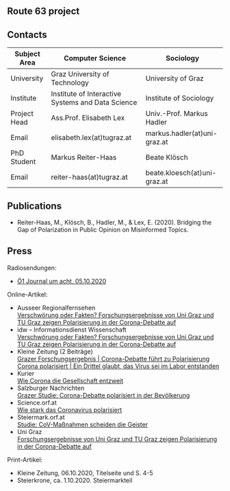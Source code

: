 ## Route 63 project

## Contacts

| Subject Area | **Computer Science** | **Sociology**|
|--|--|--|
| University | Graz University of Technology | University of Graz |
| Institute | Institute of Interactive Systems and Data Science | Institute of Sociology |
| Project Head | Ass.Prof. Elisabeth Lex | Univ.-Prof. Markus Hadler |
| Email | elisabeth.lex(at)tugraz.at | markus.hadler(at)uni-graz.at |
| PhD Student | Markus Reiter-Haas | Beate Klösch |
| Email | reiter-haas(at)tugraz.at | beate.kloesch(at)uni-graz.at |

## Publications

- Reiter-Haas, M., Klösch, B., Hadler, M., & Lex, E. (2020). Bridging the Gap of Polarization in Public Opinion on Misinformed Topics.

## Press

Radiosendungen:
- [Ö1 Journal um acht, 05.10.2020](https://radiothek.orf.at/oe1/20201005/614616/1601878255000)

Online-Artikel:
- Ausseer Regionalfernsehen  
[Verschwörung oder Fakten? Forschungsergebnisse von Uni Graz und TU Graz zeigen Polarisierung in der Corona-Debatte auf](https://www.arf.at/2020/09/21/verschwoerung-oder-fakten-forschungsergebnisse-von-uni-graz-und-tu-graz-zeigen-polarisierung-in-der-corona-debatte-auf/)
- idw – Informationsdienst Wissenschaft  
[Verschwörung oder Fakten? Forschungsergebnisse von Uni Graz und TU Graz zeigen Polarisierung in der Corona-Debatte auf](https://idw-online.de/de/news754454)
- Kleine Zeitung (2 Beiträge)  
[Grazer Forschungsergebnis | Corona-Debatte führt zu Polarisierung](https://www.kleinezeitung.at/steiermark/5870865/Grazer-Forschungsergebnis_CoronaDebatte-fuehrt-zu-Polarisierung)  
[Corona polarisiert | Ein Drittel glaubt, das Virus sei im Labor entstanden](https://www.kleinezeitung.at/oesterreich/5877626/Corona-polarisiert_Ein-Drittel-glaubt-das-Virus-sei-im-Labor)
- Kurier  
[Wie Corona die Gesellschaft entzweit](https://kurier.at/wissen/wissenschaft/umfrage-wie-corona-die-gesellschaft-entzweit/401043145)
-	Salzburger Nachrichten  
[Grazer Studie: Corona-Debatte polarisiert in der Bevölkerung](https://www.sn.at/panorama/wissen/grazer-studie-corona-debatte-polarisiert-in-der-bevoelkerung-93825787)
-	Science.orf.at  
[Wie stark das Coronavirus polarisiert](https://science.orf.at/stories/3202143/)
-	Steiermark.orf.at  
[Studie: CoV-Maßnahmen scheiden die Geister](https://steiermark.orf.at/stories/3069930/)
-	Uni Graz  
[Forschungsergebnisse von Uni Graz und TU Graz zeigen Polarisierung in der Corona-Debatte auf](https://news.uni-graz.at/de/detail/article/verschwoerung-1/)

Print-Artikel:
-	Kleine Zeitung, 06.10.2020, Titelseite und S. 4-5
-	Steierkrone, ca. 1.10.2020. Steiermarkteil
